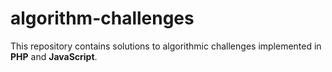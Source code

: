 # algorithm-challenges
This repository contains solutions to algorithmic challenges implemented in **PHP** and **JavaScript**. 
